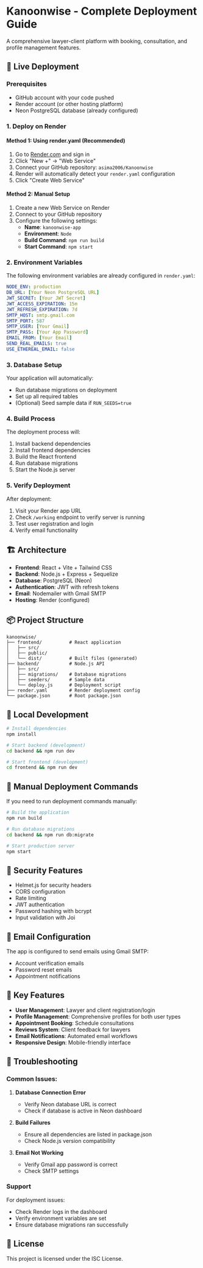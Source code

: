 # Kanoonwise - Complete Deployment Guide

A comprehensive lawyer-client platform with booking, consultation, and profile management features.

## 🚀 Live Deployment

### Prerequisites
- GitHub account with your code pushed
- Render account (or other hosting platform)
- Neon PostgreSQL database (already configured)

### 1. Deploy on Render

#### Method 1: Using render.yaml (Recommended)
1. Go to [Render.com](https://render.com) and sign in
2. Click "New +" → "Web Service"
3. Connect your GitHub repository: `asima2006/Kanoonwise`
4. Render will automatically detect your `render.yaml` configuration
5. Click "Create Web Service"

#### Method 2: Manual Setup
1. Create a new Web Service on Render
2. Connect to your GitHub repository
3. Configure the following settings:
   - **Name**: `kanoonwise-app`
   - **Environment**: `Node`
   - **Build Command**: `npm run build`
   - **Start Command**: `npm start`

### 2. Environment Variables

The following environment variables are already configured in `render.yaml`:

```yaml
NODE_ENV: production
DB_URL: [Your Neon PostgreSQL URL]
JWT_SECRET: [Your JWT Secret]
JWT_ACCESS_EXPIRATION: 15m
JWT_REFRESH_EXPIRATION: 7d
SMTP_HOST: smtp.gmail.com
SMTP_PORT: 587
SMTP_USER: [Your Gmail]
SMTP_PASS: [Your App Password]
EMAIL_FROM: [Your Email]
SEND_REAL_EMAILS: true
USE_ETHEREAL_EMAIL: false
```

### 3. Database Setup

Your application will automatically:
- Run database migrations on deployment
- Set up all required tables
- (Optional) Seed sample data if `RUN_SEEDS=true`

### 4. Build Process

The deployment process will:
1. Install backend dependencies
2. Install frontend dependencies  
3. Build the React frontend
4. Run database migrations
5. Start the Node.js server

### 5. Verify Deployment

After deployment:
1. Visit your Render app URL
2. Check `/working` endpoint to verify server is running
3. Test user registration and login
4. Verify email functionality

## 🏗️ Architecture

- **Frontend**: React + Vite + Tailwind CSS
- **Backend**: Node.js + Express + Sequelize
- **Database**: PostgreSQL (Neon)
- **Authentication**: JWT with refresh tokens
- **Email**: Nodemailer with Gmail SMTP
- **Hosting**: Render (configured)

## 📦 Project Structure

```
kanoonwise/
├── frontend/          # React application
│   ├── src/
│   ├── public/
│   └── dist/          # Built files (generated)
├── backend/           # Node.js API
│   ├── src/
│   ├── migrations/    # Database migrations
│   ├── seeders/       # Sample data
│   └── deploy.js      # Deployment script
├── render.yaml        # Render deployment config
└── package.json       # Root package.json
```

## 🔧 Local Development

```bash
# Install dependencies
npm install

# Start backend (development)
cd backend && npm run dev

# Start frontend (development)
cd frontend && npm run dev
```

## 🚀 Manual Deployment Commands

If you need to run deployment commands manually:

```bash
# Build the application
npm run build

# Run database migrations
cd backend && npm run db:migrate

# Start production server
npm start
```

## 🔐 Security Features

- Helmet.js for security headers
- CORS configuration
- Rate limiting
- JWT authentication
- Password hashing with bcrypt
- Input validation with Joi

## 📧 Email Configuration

The app is configured to send emails using Gmail SMTP:
- Account verification emails
- Password reset emails
- Appointment notifications

## 🎯 Key Features

- **User Management**: Lawyer and client registration/login
- **Profile Management**: Comprehensive profiles for both user types
- **Appointment Booking**: Schedule consultations
- **Reviews System**: Client feedback for lawyers
- **Email Notifications**: Automated email workflows
- **Responsive Design**: Mobile-friendly interface

## 🐛 Troubleshooting

### Common Issues:

1. **Database Connection Error**
   - Verify Neon database URL is correct
   - Check if database is active in Neon dashboard

2. **Build Failures**
   - Ensure all dependencies are listed in package.json
   - Check Node.js version compatibility

3. **Email Not Working**
   - Verify Gmail app password is correct
   - Check SMTP settings

### Support

For deployment issues:
- Check Render logs in the dashboard
- Verify environment variables are set
- Ensure database migrations ran successfully

## 📄 License

This project is licensed under the ISC License.
